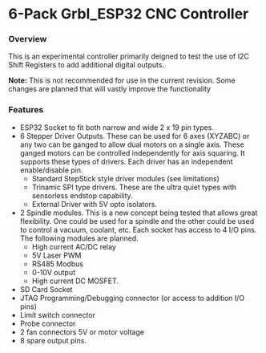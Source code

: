 # 6-Pack Grbl_ESP32 CNC Controller

### Overview

This is an experimental controller primarily deigned to test the use of I2C Shift Registers to add additional digital outputs.

**Note:** This is not recommended for use in the current revision. Some changes are planned that will vastly improve the functionality

### Features

- ESP32 Socket to fit both narrow and wide 2 x 19 pin types.
- 6 Stepper Driver Outputs. These can be used for 6 axes (XYZABC) or any two can be ganged to allow dual motors on a single axis. These ganged motors can be controlled independently for axis squaring. It supports these types of drivers. Each driver has an independent enable/disable pin.
  - Standard StepStick style driver modules (see limitations)
  - Trinamic SPI type drivers. These are the ultra quiet types with sensorless endstop capability.
  - External Driver with 5V opto isolators.
- 2 Spindle modules. This is a new concept being tested that allows great flexibility. One could be used for a spindle and the other could be used to control a vacuum, coolant, etc.  Each socket has access to 4 I/O pins. The following modules are planned.
  - High current AC/DC relay
  - 5V Laser PWM
  - RS485 Modbus
  - 0-10V output
  - High current DC MOSFET.
- SD Card Socket
- JTAG Programming/Debugging connector (or access to addition I/O pins)
- Limit switch connector
- Probe connector
- 2 fan connectors 5V or motor voltage
- 8 spare output pins.